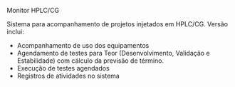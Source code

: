 Monitor HPLC/CG

Sistema para acompanhamento de projetos injetados em HPLC/CG.
Versão inclui:
* Acompanhamento de uso dos equipamentos
* Agendamento de testes para Teor (Desenvolvimento, Validação e Estabilidade) com cálculo da previsão de término.
* Execução de testes agendados
* Registros de atividades no sistema

